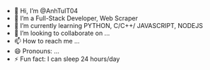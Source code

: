 - 👋 Hi, I’m @AnhTuIT04
- 👀 I’m a Full-Stack Developer, Web Scraper
- 🌱 I’m currently learning PYTHON, C/C++/ JAVASCRIPT, NODEJS
- 💞️ I’m looking to collaborate on ...
- 📫 How to reach me ...
- 😄 Pronouns: ...
- ⚡ Fun fact: I can sleep 24 hours/day

<!---
AnhTuIT04/AnhTuIT04 is a ✨ special ✨ repository because its `README.md` (this file) appears on your GitHub profile.
You can click the Preview link to take a look at your changes.
--->
